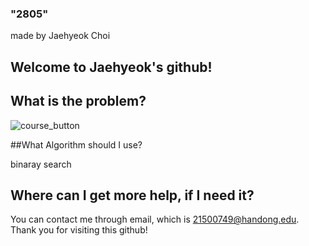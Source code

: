 ### "2805"

made by Jaehyeok Choi

## Welcome to Jaehyeok's github!

## What is the problem?

![course_button](https://github.com/Choi-JaeHyeok-21500749/2805/blob/main/2805_pro.JPG)

##What Algorithm should I use?

binaray search

## Where can I get more help, if I need it?

You can contact me through email, which is 21500749@handong.edu.
Thank you for visiting this github!

